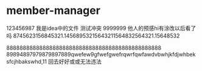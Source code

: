 # member-manager
123456987
我是idea中的文件
测试冲突
9999999
他人的预感hi有涂改以后看了吗
8745623156845321.14568953215643211564832564321.15648532

88888888888888888888888888888888888888888888888
89894897979879897889qwefew9gfwefgwefrqwrfqwfawdvbwhjkfdjwhbeksfcjhbakswhd,11
回去好好或或无法违法
